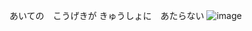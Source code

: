 あいての　こうげきが きゅうしょに　あたらない 
![image](https://github.com/user-attachments/assets/95f7df29-67ee-448d-9194-dfce35390ff3)


